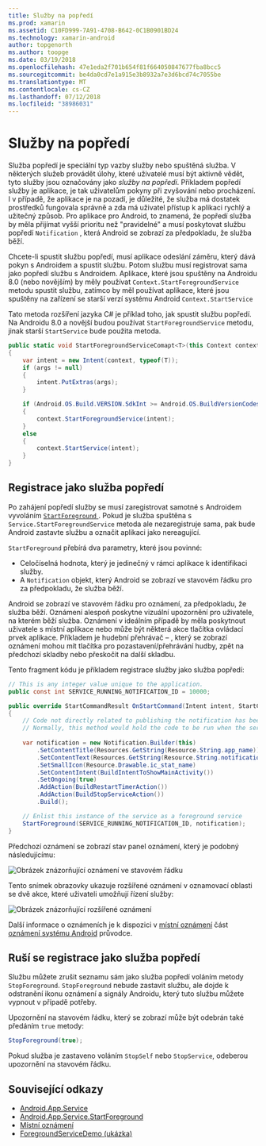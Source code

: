 ```yaml
---
title: Služby na popředí
ms.prod: xamarin
ms.assetid: C10FD999-7A91-4708-B642-0C1B0901BD24
ms.technology: xamarin-android
author: topgenorth
ms.author: toopge
ms.date: 03/19/2018
ms.openlocfilehash: 47e1eda2f701b654f81f664050847677fba8bcc5
ms.sourcegitcommit: be4da0cd7e1a915e3b8932a7e3d6bcd74c7055be
ms.translationtype: MT
ms.contentlocale: cs-CZ
ms.lasthandoff: 07/12/2018
ms.locfileid: "38986031"
---
```

# <a name="foreground-services"></a>Služby na popředí

Služba popředí je speciální typ vazby služby nebo spuštěná služba. V některých služeb provádět úlohy, které uživatelé musí být aktivně vědět, tyto služby jsou označovány jako _služby na popředí_. Příkladem popředí služby je aplikace, je tak uživatelům pokyny při zvyšování nebo procházení. I v případě, že aplikace je na pozadí, je důležité, že služba má dostatek prostředků fungovala správně a zda má uživatel přístup k aplikaci rychlý a užitečný způsob. Pro aplikace pro Android, to znamená, že popředí služba by měla přijímat vyšší prioritu než "pravidelné" a musí poskytovat službu popředí `Notification` , která Android se zobrazí za předpokladu, že služba běží.
 
Chcete-li spustit službu popředí, musí aplikace odeslání záměru, který dává pokyn s Androidem a spustit službu. Potom službu musí registrovat sama jako popředí službu s Androidem. Aplikace, které jsou spuštěny na Androidu 8.0 (nebo novějším) by měly používat `Context.StartForegroundService` metodu spustit službu, zatímco by měl používat aplikace, které jsou spuštěny na zařízení se starší verzí systému Android `Context.StartService`

Tato metoda rozšíření jazyka C# je příklad toho, jak spustit službu popředí. Na Androidu 8.0 a novější budou používat `StartForegroundService` metodu, jinak starší `StartService` bude použita metoda.  

```csharp
public static void StartForegroundServiceComapt<T>(this Context context, Bundle args = null) where T : Service
{
    var intent = new Intent(context, typeof(T));
    if (args != null) 
    {
        intent.PutExtras(args);
    }

    if (Android.OS.Build.VERSION.SdkInt >= Android.OS.BuildVersionCodes.O)
    {
        context.StartForegroundService(intent);
    }
    else
    {
        context.StartService(intent);
    }
}
```

## <a name="registering-as-a-foreground-service"></a>Registrace jako služba popředí

Po zahájení popředí služby se musí zaregistrovat samotné s Androidem vyvoláním [ `StartForeground` ](https://developer.xamarin.com/api/member/Android.App.Service.StartForeground/p/System.Int32/Android.App.Notification/). Pokud je služba spuštěna s `Service.StartForegroundService` metoda ale nezaregistruje sama, pak bude Android zastavte službu a označit aplikaci jako nereagující.

`StartForeground` přebírá dva parametry, které jsou povinné:
 
* Celočíselná hodnota, který je jedinečný v rámci aplikace k identifikaci služby.
* A `Notification` objekt, který Android se zobrazí ve stavovém řádku pro za předpokladu, že služba běží.

Android se zobrazí ve stavovém řádku pro oznámení, za předpokladu, že služba běží. Oznámení alespoň poskytne vizuální upozornění pro uživatele, na kterém běží služba. Oznámení v ideálním případě by měla poskytnout uživatele s místní aplikace nebo může být některá akce tlačítka ovládací prvek aplikace. Příkladem je hudební přehrávač &ndash; , který se zobrazí oznámení mohou mít tlačítka pro pozastavení/přehrávání hudby, zpět na předchozí skladby nebo přeskočit na další skladbu. 

Tento fragment kódu je příkladem registrace služby jako služba popředí:   

```csharp
// This is any integer value unique to the application.
public const int SERVICE_RUNNING_NOTIFICATION_ID = 10000;

public override StartCommandResult OnStartCommand(Intent intent, StartCommandFlags flags, int startId)
{
    // Code not directly related to publishing the notification has been omitted for clarity.
    // Normally, this method would hold the code to be run when the service is started.
    
    var notification = new Notification.Builder(this)
        .SetContentTitle(Resources.GetString(Resource.String.app_name))
        .SetContentText(Resources.GetString(Resource.String.notification_text))
        .SetSmallIcon(Resource.Drawable.ic_stat_name)
        .SetContentIntent(BuildIntentToShowMainActivity())
        .SetOngoing(true)
        .AddAction(BuildRestartTimerAction())
        .AddAction(BuildStopServiceAction())
        .Build();

    // Enlist this instance of the service as a foreground service
    StartForeground(SERVICE_RUNNING_NOTIFICATION_ID, notification);
}
```

Předchozí oznámení se zobrazí stav panel oznámení, který je podobný následujícímu:

![Obrázek znázorňující oznámení ve stavovém řádku](foreground-services-images/foreground-services-01.png "obrázek znázorňující oznámení ve stavovém řádku")

Tento snímek obrazovky ukazuje rozšířené oznámení v oznamovací oblasti se dvě akce, které uživateli umožňují řízení služby:

![Obrázek znázorňující rozšířené oznámení](foreground-services-images/foreground-services-02.png "obrázek znázorňující rozšířené oznámení.")

Další informace o oznámeních je k dispozici v [místní oznámení](~/android/app-fundamentals/notifications/local-notifications.md) část [oznámení systému Android](~/android/app-fundamentals/notifications/index.md) průvodce.

## <a name="unregistering-as-a-foreground-service"></a>Ruší se registrace jako služba popředí

Službu můžete zrušit seznamu sám jako služba popředí voláním metody `StopForeground`. `StopForeground` nebude zastavit službu, ale dojde k odstranění ikonu oznámení a signály Androidu, který tuto službu můžete vypnout v případě potřeby.

Upozornění na stavovém řádku, který se zobrazí může být odebrán také předáním `true` metody: 

```csharp
StopForeground(true);
```

Pokud služba je zastaveno voláním `StopSelf` nebo `StopService`, odeberou upozornění na stavovém řádku.

## <a name="related-links"></a>Související odkazy

- [Android.App.Service](https://developer.xamarin.com/api/type/Android.App.Service/)
- [Android.App.Service.StartForeground](https://developer.xamarin.com/api/member/Android.App.Service.StartForeground/p/System.Int32/Android.App.Notification/)
- [Místní oznámení](~/android/app-fundamentals/notifications/local-notifications.md)
- [ForegroundServiceDemo (ukázka)](https://developer.xamarin.com/samples/monodroid/ApplicationFundamentals/ServiceSamples/ForegroundServiceDemo/)
